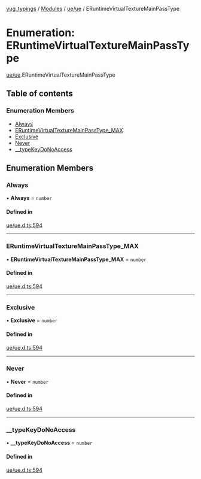[yug_typings](../README.md) / [Modules](../modules.md) / [ue/ue](../modules/ue_ue.md) / ERuntimeVirtualTextureMainPassType

# Enumeration: ERuntimeVirtualTextureMainPassType

[ue/ue](../modules/ue_ue.md).ERuntimeVirtualTextureMainPassType

## Table of contents

### Enumeration Members

- [Always](ue_ue.ERuntimeVirtualTextureMainPassType.md#always)
- [ERuntimeVirtualTextureMainPassType\_MAX](ue_ue.ERuntimeVirtualTextureMainPassType.md#eruntimevirtualtexturemainpasstype_max)
- [Exclusive](ue_ue.ERuntimeVirtualTextureMainPassType.md#exclusive)
- [Never](ue_ue.ERuntimeVirtualTextureMainPassType.md#never)
- [\_\_typeKeyDoNoAccess](ue_ue.ERuntimeVirtualTextureMainPassType.md#__typekeydonoaccess)

## Enumeration Members

### Always

• **Always** = `number`

#### Defined in

[ue/ue.d.ts:594](https://github.com/YugMetaverse/yug_typings/blob/25cad34/ue/ue.d.ts#L594)

___

### ERuntimeVirtualTextureMainPassType\_MAX

• **ERuntimeVirtualTextureMainPassType\_MAX** = `number`

#### Defined in

[ue/ue.d.ts:594](https://github.com/YugMetaverse/yug_typings/blob/25cad34/ue/ue.d.ts#L594)

___

### Exclusive

• **Exclusive** = `number`

#### Defined in

[ue/ue.d.ts:594](https://github.com/YugMetaverse/yug_typings/blob/25cad34/ue/ue.d.ts#L594)

___

### Never

• **Never** = `number`

#### Defined in

[ue/ue.d.ts:594](https://github.com/YugMetaverse/yug_typings/blob/25cad34/ue/ue.d.ts#L594)

___

### \_\_typeKeyDoNoAccess

• **\_\_typeKeyDoNoAccess** = `number`

#### Defined in

[ue/ue.d.ts:594](https://github.com/YugMetaverse/yug_typings/blob/25cad34/ue/ue.d.ts#L594)
